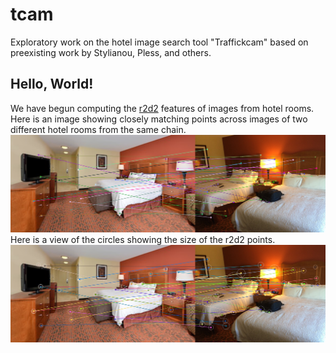# tcam
Exploratory work on the hotel image search tool "Traffickcam" based on preexisting work by Stylianou, Pless, and others.

## Hello, World!
We have begun computing the [r2d2](papers/r2d2.pdf) features of images from hotel rooms. 
Here is an image showing closely matching points across images of two different hotel rooms from the same chain.
![Hello, world!](./demo_images/images/hello_world.png)
Here is a view of the circles showing the size of the r2d2 points.
![Hello, world, again!](./demo_images/images/hello_world_with_circles.png)
